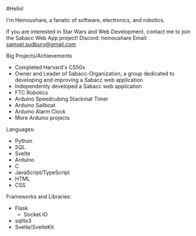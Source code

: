 #Hello!

I'm Heinoushare, a fanatic of software, electronics, and robotics.

If you are interested in Star Wars and Web Development, contact me to join the Sabacc Web App project!
Discord: heinoushare
Email: samuel.sudbury@gmail.com

Big Projects/Achievements
- Completed Harvard's CS50x
- Owner and Leader of Sabacc-Organization, a group dedicated to developing and improving a Sabacc web application
- Independently developed a Sabacc web application
- FTC Robotics
- Arduino Speedcubing Stackmat Timer
- Arduino Sailboat
- Arduino Alarm Clock
- More Arduino projects

Languages:
- Python
- SQL
- Svelte
- Arduino
- C
- JavaScript/TypeScript
- HTML
- CSS

Frameworks and Libraries:
- Flask
  - Socket.IO
- sqlite3
- Svelte/SvelteKit
